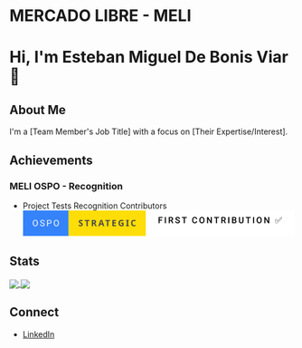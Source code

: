 # MERCADO LIBRE - MELI
# Hi, I'm Esteban Miguel De Bonis Viar 👋

## About Me
I'm a [Team Member's Job Title] with a focus on [Their Expertise/Interest].

## Achievements
### MELI OSPO - Recognition
 - Project Tests Recognition Contributors</br>
[![First Contrtibution](./badges/ospo-strategic-first-contribution.svg)](https://github.com/edebonis/urlShortener/pull/21)

## Stats
<a href="https://github.com/edebonis/github-readme-stats">
  <img height=200 align="center" src="https://github-readme-stats.vercel.app/api?username=edebonis&show_icons=true" />
</a>
<a href="https://github.com/edebonis/convoychat">
  <img height=200 align="center" src="https://github-readme-stats.vercel.app/api/top-langs?username=edebonis&layout=compact&langs_count=8&card_width=320" />
</a>

## Connect
- [LinkedIn](https://www.linkedin.com/in/edebonis/)


